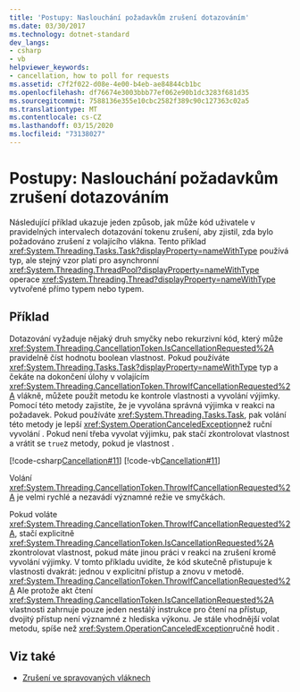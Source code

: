 ```yaml
---
title: 'Postupy: Naslouchání požadavkům zrušení dotazováním'
ms.date: 03/30/2017
ms.technology: dotnet-standard
dev_langs:
- csharp
- vb
helpviewer_keywords:
- cancellation, how to poll for requests
ms.assetid: c7f2f022-d08e-4e00-b4eb-ae84844cb1bc
ms.openlocfilehash: df76674e3003bbb77ef062e90b1dc3283f681d35
ms.sourcegitcommit: 7588136e355e10cbc2582f389c90c127363c02a5
ms.translationtype: MT
ms.contentlocale: cs-CZ
ms.lasthandoff: 03/15/2020
ms.locfileid: "73138027"
---
```

# <a name="how-to-listen-for-cancellation-requests-by-polling"></a>Postupy: Naslouchání požadavkům zrušení dotazováním
Následující příklad ukazuje jeden způsob, jak může kód uživatele v pravidelných intervalech dotazování tokenu zrušení, aby zjistil, zda bylo požadováno zrušení z volajícího vlákna. Tento příklad <xref:System.Threading.Tasks.Task?displayProperty=nameWithType> používá typ, ale stejný vzor platí pro asynchronní <xref:System.Threading.ThreadPool?displayProperty=nameWithType> operace <xref:System.Threading.Thread?displayProperty=nameWithType> vytvořené přímo typem nebo typem.  
  
## <a name="example"></a>Příklad  
 Dotazování vyžaduje nějaký druh smyčky nebo rekurzivní kód, který může <xref:System.Threading.CancellationToken.IsCancellationRequested%2A> pravidelně číst hodnotu boolean vlastnost. Pokud používáte <xref:System.Threading.Tasks.Task?displayProperty=nameWithType> typ a čekáte na dokončení úlohy v volajícím <xref:System.Threading.CancellationToken.ThrowIfCancellationRequested%2A> vlákně, můžete použít metodu ke kontrole vlastnosti a vyvolání výjimky. Pomocí této metody zajistíte, že je vyvolána správná výjimka v reakci na požadavek. Pokud používáte <xref:System.Threading.Tasks.Task>, pak volání této metody je lepší <xref:System.OperationCanceledException>než ruční vyvolání . Pokud není třeba vyvolat výjimku, pak stačí zkontrolovat vlastnost a vrátit se `true`z metody, pokud je vlastnost .  
  
 [!code-csharp[Cancellation#11](../../../samples/snippets/csharp/VS_Snippets_Misc/cancellation/cs/cancellationex11.cs#11)]
 [!code-vb[Cancellation#11](../../../samples/snippets/visualbasic/VS_Snippets_Misc/cancellation/vb/cancellationex11.vb#11)]  
  
 Volání <xref:System.Threading.CancellationToken.ThrowIfCancellationRequested%2A> je velmi rychlé a nezavádí významné režie ve smyčkách.  
  
 Pokud voláte <xref:System.Threading.CancellationToken.ThrowIfCancellationRequested%2A>, stačí explicitně <xref:System.Threading.CancellationToken.IsCancellationRequested%2A> zkontrolovat vlastnost, pokud máte jinou práci v reakci na zrušení kromě vyvolání výjimky. V tomto příkladu uvidíte, že kód skutečně přistupuje k vlastnosti dvakrát: jednou v explicitní přístup a znovu v metodě. <xref:System.Threading.CancellationToken.ThrowIfCancellationRequested%2A> Ale protože akt čtení <xref:System.Threading.CancellationToken.IsCancellationRequested%2A> vlastnosti zahrnuje pouze jeden nestálý instrukce pro čtení na přístup, dvojitý přístup není významné z hlediska výkonu. Je stále vhodnější volat metodu, spíše než <xref:System.OperationCanceledException>ručně hodit .  
  
## <a name="see-also"></a>Viz také

- [Zrušení ve spravovaných vláknech](../../../docs/standard/threading/cancellation-in-managed-threads.md)
